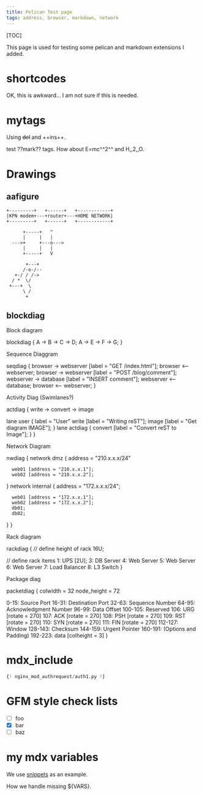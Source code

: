 ```yaml
---
title: Pelican Test page
tags: address, browser, markdown, network
---
```


[TOC]

This page is used for testing some pelican and markdown extensions
I added.


# shortcodes

OK, this is awkward... I am not sure if this is needed.

# mytags

Using ~~del~~ and ++ins++.

test ??mark?? tags.  How about E=mc^^2^^ and H,,2,,O.

# Drawings

## aafigure

```aafigure
+---------+   +------+   +------------+
|KPN modem+---+router+---+HOME NETWORK|
+---------+   +------+   +------------+
```

```aafigure
      +-----+   ^
      |     |   |
  --->+     +---o--->
      |     |   |
      +-----+   V

       +---+
      /-o-/--
   +-/ / /->
  / *  \/
 +---+  \
      \ /
       +

```


## blockdiag

Block diagram

blockdiag {
    A -> B -> C -> D;
    A -> E -> F -> G;
}

Sequence Diaggram

seqdiag {
  browser  -> webserver [label = "GET /index.html"];
  browser <-- webserver;
  browser  -> webserver [label = "POST /blog/comment"];
              webserver  -> database [label = "INSERT comment"];
              webserver <-- database;
  browser <-- webserver;
}


Activity Diag (Swimlanes?)

actdiag {
  write -> convert -> image

  lane user {
     label = "User"
     write [label = "Writing reST"];
     image [label = "Get diagram IMAGE"];
  }
  lane actdiag {
     convert [label = "Convert reST to Image"];
  }
}

Network Diagram

nwdiag {
  network dmz {
      address = "210.x.x.x/24"

      web01 [address = "210.x.x.1"];
      web02 [address = "210.x.x.2"];
  }
  network internal {
      address = "172.x.x.x/24";

      web01 [address = "172.x.x.1"];
      web02 [address = "172.x.x.2"];
      db01;
      db02;
  }
}

Rack diagram

rackdiag {
  // define height of rack
  16U;

  // define rack items
  1: UPS [2U];
  3: DB Server
  4: Web Server
  5: Web Server
  6: Web Server
  7: Load Balancer
  8: L3 Switch
}

Package diag

packetdiag {
  colwidth = 32
  node_height = 72

  0-15: Source Port
  16-31: Destination Port
  32-63: Sequence Number
  64-95: Acknowledgment Number
  96-99: Data Offset
  100-105: Reserved
  106: URG [rotate = 270]
  107: ACK [rotate = 270]
  108: PSH [rotate = 270]
  109: RST [rotate = 270]
  110: SYN [rotate = 270]
  111: FIN [rotate = 270]
  112-127: Window
  128-143: Checksum
  144-159: Urgent Pointer
  160-191: (Options and Padding)
  192-223: data [colheight = 3]
}

# mdx_include

```python
{! nginx_mod_authrequest/auth1.py !}
```

# GFM style check lists

* [ ] foo
* [x] bar
* [ ] baz

# my mdx variables

We use [snippets](${SNIPPETS}/adhoc-rsync/send-nc) as an example.

How we handle missing ${VARS}.

